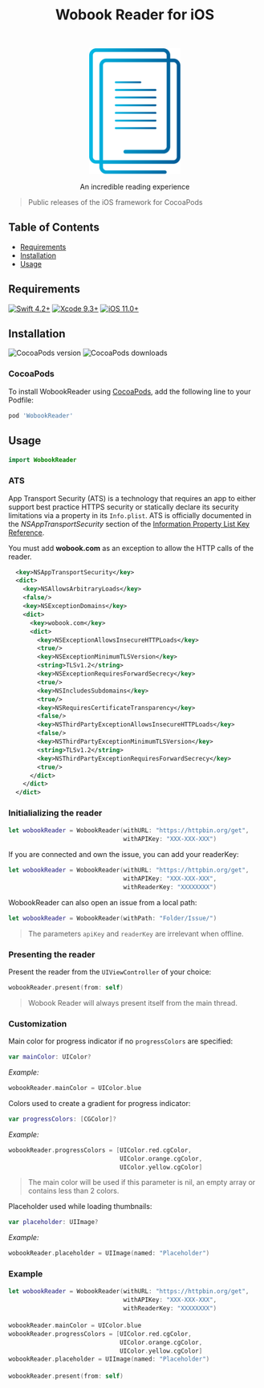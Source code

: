 <h1 align="center"> Wobook Reader for iOS </h1> <br>
<p align="center">
    <img alt="Wobook Reader for iOS" title="Wobook Reader for iOS" src="/assets/logo.png" height="250">
</p>

<p align="center">
    An incredible reading experience
</p>

> Public releases of the iOS framework for CocoaPods

## Table of Contents

- [Requirements](#requirements)
- [Installation](#installation)
- [Usage](#usage)

## Requirements

[![Swift 4.2+](https://img.shields.io/badge/Swift-4.2%2B-orange.svg)](https://swift.org)
[![Xcode 9.3+](https://img.shields.io/badge/Xcode-9.3%2B-lightgrey.svg)](https://developer.apple.com/xcode/)
[![iOS 11.0+](https://img.shields.io/badge/iOS-11.0%2B-blue.svg)](https://developer.apple.com/ios/)

## Installation

![CocoaPods version](https://img.shields.io/cocoapods/v/WobookReader.svg)
![CocoaPods downloads](https://img.shields.io/cocoapods/dt/WobookReader.svg)

### CocoaPods

To install WobookReader using [CocoaPods](http://cocoapods.org), add the following line to your Podfile:

```ruby
pod 'WobookReader'
```

## Usage

```swift
import WobookReader
```


### ATS

App Transport Security (ATS) is a technology that requires an app to either support best practice HTTPS security or statically declare its security limitations via a property in its `Info.plist`. ATS is officially documented in the *NSAppTransportSecurity* section of the [Information Property List Key Reference](https://developer.apple.com/library/content/documentation/General/Reference/InfoPlistKeyReference/Articles/CocoaKeys.html#//apple_ref/doc/uid/TP40009251-SW33).

You must add **wobook.com** as an exception to allow the HTTP calls of the reader.

```xml
  <key>NSAppTransportSecurity</key>
  <dict>
    <key>NSAllowsArbitraryLoads</key>
    <false/>
    <key>NSExceptionDomains</key>
    <dict>
      <key>wobook.com</key>
      <dict>
        <key>NSExceptionAllowsInsecureHTTPLoads</key>
        <true/>
        <key>NSExceptionMinimumTLSVersion</key>
        <string>TLSv1.2</string>
        <key>NSExceptionRequiresForwardSecrecy</key>
        <true/>
        <key>NSIncludesSubdomains</key>
        <true/>
        <key>NSRequiresCertificateTransparency</key>
        <false/>
        <key>NSThirdPartyExceptionAllowsInsecureHTTPLoads</key>
        <false/>
        <key>NSThirdPartyExceptionMinimumTLSVersion</key>
        <string>TLSv1.2</string>
        <key>NSThirdPartyExceptionRequiresForwardSecrecy</key>
        <true/>
      </dict>
    </dict>
  </dict>
```

### Initialializing the reader

```swift
let wobookReader = WobookReader(withURL: "https://httpbin.org/get",
                                withAPIKey: "XXX-XXX-XXX")
```

If you are connected and own the issue, you can add your readerKey:

```swift
let wobookReader = WobookReader(withURL: "https://httpbin.org/get",
                                withAPIKey: "XXX-XXX-XXX",
                                withReaderKey: "XXXXXXXX")
```

WobookReader can also open an issue from a local path:

```swift
let wobookReader = WobookReader(withPath: "Folder/Issue/")
```

  > The parameters `apiKey` and `readerKey` are irrelevant when offline.

### Presenting the reader

Present the reader from the `UIViewController` of your choice:

```swift
wobookReader.present(from: self)
```

> Wobook Reader will always present itself from the main thread.

### Customization

Main color for progress indicator if no `progressColors` are specified:

```swift
var mainColor: UIColor?
```

*Example:*
```swift
wobookReader.mainColor = UIColor.blue
```

Colors used to create a gradient for progress indicator:

```swift
var progressColors: [CGColor]?
```

*Example:*
```swift
wobookReader.progressColors = [UIColor.red.cgColor,
                               UIColor.orange.cgColor,
                               UIColor.yellow.cgColor]
```

  > The main color will be used if this parameter is nil, an empty array or contains less than 2 colors.


Placeholder used while loading thumbnails:

```swift
var placeholder: UIImage?
```

*Example:*
```swift
wobookReader.placeholder = UIImage(named: "Placeholder")
```

### Example

```swift
let wobookReader = WobookReader(withURL: "https://httpbin.org/get",
                                withAPIKey: "XXX-XXX-XXX",
                                withReaderKey: "XXXXXXXX")

wobookReader.mainColor = UIColor.blue
wobookReader.progressColors = [UIColor.red.cgColor,
                               UIColor.orange.cgColor,
                               UIColor.yellow.cgColor]
wobookReader.placeholder = UIImage(named: "Placeholder")

wobookReader.present(from: self)
```
